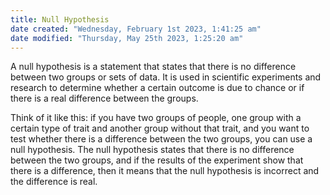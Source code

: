 ```yaml
---
title: Null Hypothesis
date created: "Wednesday, February 1st 2023, 1:41:25 am"
date modified: "Thursday, May 25th 2023, 1:25:20 am"
---
```


A null hypothesis is a statement that states that there is no difference between two groups or sets of data. It is used in scientific experiments and research to determine whether a certain outcome is due to chance or if there is a real difference between the groups.

Think of it like this: if you have two groups of people, one group with a certain type of trait and another group without that trait, and you want to test whether there is a difference between the two groups, you can use a null hypothesis. The null hypothesis states that there is no difference between the two groups, and if the results of the experiment show that there is a difference, then it means that the null hypothesis is incorrect and the difference is real.
